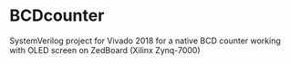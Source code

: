# BCDcounter
SystemVerilog project for Vivado 2018 for a native BCD counter working with OLED screen on ZedBoard (Xilinx Zynq-7000)
